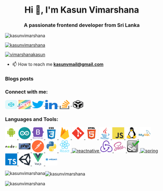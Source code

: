 <h1 align="center">Hi 👋, I'm Kasun Vimarshana</h1>
<h3 align="center">A passionate frontend developer from Sri Lanka</h3>

<p align="left">
    <img src="https://komarev.com/ghpvc/?username=kasunvimarshana&label=Profile%20views&color=0e75b6&style=flat" alt="kasunvimarshana" />
</p>

<p align="left">
    <a href="https://github.com/ryo-ma/github-profile-trophy">
        <img src="https://github-profile-trophy.vercel.app/?username=kasunvimarshana" alt="kasunvimarshana" />
    </a>
</p>

<p align="left">
    <a href="https://twitter.com/vimarshanakasun" target="blank">
        <img src="https://img.shields.io/twitter/follow/vimarshanakasun?logo=twitter&style=for-the-badge" alt="vimarshanakasun" />
    </a>
</p>

- 📫 How to reach me **kasunvmail@gmail.com**

### Blogs posts
<!-- BLOG-POST-LIST:START -->
<!-- BLOG-POST-LIST:END -->

<h3 align="left">Connect with me:</h3>
<p align="left">
    <a href="https://codepen.io/kasunvimarshana" target="blank">
        <img align="center" src="./icons/Social/codepen.svg" alt="kasunvimarshana" height="30" width="40" />
    </a>
    <a href="https://dev.to/kasun" target="blank">
        <img align="center" src="./icons/Social/devto.svg" alt="kasun" height="30" width="40" />
    </a>
    <a href="https://twitter.com/vimarshanakasun" target="blank">
        <img align="center" src="./icons/Social/twitter.svg" alt="vimarshanakasun" height="30" width="40" />
    </a>
    <a href="https://linkedin.com/in/kasun-vimarshana-256b31ba" target="blank">
        <img align="center" src="./icons/Social/linked-in-alt.svg" alt="kasun-vimarshana-256b31ba" height="30" width="40" />
    </a>
    <a href="https://stackoverflow.com/users/5041058" target="blank">
        <img align="center" src="./icons/Social/stack-overflow.svg" alt="5041058" height="30" width="40" />
    </a>
    <a href="https://codesandbox.com/kasunvmail" target="blank">
        <img align="center" src="./icons/Social/codesandbox.svg" alt="kasunvmail" height="30" width="40" />
    </a>
</p>

<h3 align="left">Languages and Tools:</h3>
<p align="left">
    <a href="https://developer.android.com" target="_blank" rel="noreferrer">
        <img src="./icons/android/android-original-wordmark.svg" alt="android" width="40" height="40"/>
    </a>
    <a href="https://www.arduino.cc/" target="_blank" rel="noreferrer">
        <img src="./icons/arduino/arduino-1.svg" alt="arduino" width="40" height="40"/>
    </a>
    <a href="https://getbootstrap.com" target="_blank" rel="noreferrer">
        <img src="./icons/bootstrap/bootstrap-plain-wordmark.svg" alt="bootstrap" width="40" height="40"/>
    </a>
    <a href="https://www.w3schools.com/css/" target="_blank" rel="noreferrer">
        <img src="./icons/css3/css3-original-wordmark.svg" alt="css3" width="40" height="40"/>
    </a>
    <a href="https://firebase.google.com/" target="_blank" rel="noreferrer">
        <img src="./icons/firebase/firebase-icon.svg" alt="firebase" width="40" height="40"/>
    </a>
    <a href="https://git-scm.com/" target="_blank" rel="noreferrer">
        <img src="./icons/git-scm/git-scm-icon.svg" alt="git" width="40" height="40"/>
    </a>
    <a href="https://www.w3.org/html/" target="_blank" rel="noreferrer">
        <img src="./icons/html5/html5-original-wordmark.svg" alt="html5" width="40" height="40"/>
    </a>
    <a href="https://www.java.com" target="_blank" rel="noreferrer">
        <img src="./icons/java/java-original.svg" alt="java" width="40" height="40"/>
    </a>
    <a href="https://developer.mozilla.org/en-US/docs/Web/JavaScript" target="_blank" rel="noreferrer">
        <img src="./icons/javascript/javascript-original.svg" alt="javascript" width="40" height="40"/>
    </a>
    <a href="https://www.linux.org/" target="_blank" rel="noreferrer">
        <img src="./icons/linux/linux-original.svg" alt="linux" width="40" height="40"/>
    </a>
    <a href="https://www.mysql.com/" target="_blank" rel="noreferrer">
        <img src="./icons/mysql/mysql-original-wordmark.svg" alt="mysql" width="40" height="40"/>
    </a>
    <a href="https://nodejs.org" target="_blank" rel="noreferrer">
        <img src="./icons/nodejs/nodejs-original-wordmark.svg" alt="nodejs" width="40" height="40"/>
    </a>
    <a href="https://www.php.net" target="_blank" rel="noreferrer">
        <img src="./icons/php/php-original.svg" alt="php" width="40" height="40"/>
    </a>
    <a href="https://postman.com" target="_blank" rel="noreferrer"> 
        <img src="./icons/getpostman/getpostman-icon.svg" alt="postman" width="40" height="40"/>
    </a>
    <a href="https://www.python.org" target="_blank" rel="noreferrer">
        <img src="./icons/python/python-original.svg" alt="python" width="40" height="40"/>
    </a> 
    <a href="https://reactjs.org/" target="_blank" rel="noreferrer"> 
        <img src="./icons/react/react-original-wordmark.svg" alt="react" width="40" height="40"/>
    </a>
    <a href="https://reactnative.dev/" target="_blank" rel="noreferrer">
        <img src=".icons/reactnative/header_logo.svg" alt="reactnative" width="40" height="40"/>
    </a> 
    <a href="https://redux.js.org" target="_blank" rel="noreferrer"> 
        <img src="./icons/redux/redux-original.svg" alt="redux" width="40" height="40"/>
    </a>
    <a href="https://sass-lang.com" target="_blank" rel="noreferrer">
        <img src="./icons/sass/sass-original.svg" alt="sass" width="40" height="40"/>
    </a> 
    <a href="https://www.selenium.dev" target="_blank" rel="noreferrer"> 
        <img src="./icons/selenium/selenium-logo.svg" alt="selenium" width="40" height="40"/>
    </a> 
    <a href="https://spring.io/" target="_blank" rel="noreferrer">
        <img src=".icons/springio/springio-icon.svg" alt="spring" width="40" height="40"/>
    </a>
    <a href="https://www.typescriptlang.org/" target="_blank" rel="noreferrer">
        <img src="./icons/typescript/typescript-original.svg" alt="typescript" width="40" height="40"/>
    </a> 
    <a href="https://unity.com/" target="_blank" rel="noreferrer"> 
        <img src="./icons/unity3d/unity3d-icon.svg" alt="unity" width="40" height="40"/>
    </a>
    <a href="https://vuejs.org/" target="_blank" rel="noreferrer">
        <img src="./icons/vuejs/vuejs-original-wordmark.svg" alt="vuejs" width="40" height="40"/>
    </a> 
    <a href="https://webpack.js.org" target="_blank" rel="noreferrer"> 
        <img src="./icons/webpack/webpack-original-wordmark.svg" alt="webpack" width="40" height="40"/> 
    </a>
</p>

<p>
    <img align="left" src="https://github-readme-stats.vercel.app/api/top-langs?username=kasunvimarshana&show_icons=true&locale=en&layout=compact" alt="kasunvimarshana" />
</p>

<p>
    <img align="center" src="https://github-readme-stats.vercel.app/api?username=kasunvimarshana&show_icons=true&locale=en" alt="kasunvimarshana" />
</p>

<p>
    <img align="center" src="https://github-readme-streak-stats.herokuapp.com/?user=kasunvimarshana&" alt="kasunvimarshana" />
</p>

